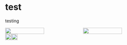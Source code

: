 # test
testing


<div><picture><img src="https://avatars.githubusercontent.com/u/36966635?v=4" height="20" width="50%" /></picture><picture><img src="https://avatars.githubusercontent.com/u/36966635?v=4" height=20 width="50%" /></picture><picture><img src="https://avatars.githubusercontent.com/u/36966635?v=4" height=20 /></picture><picture><img src="https://avatars.githubusercontent.com/u/36966635?v=4" height=20 /></picture></div>

